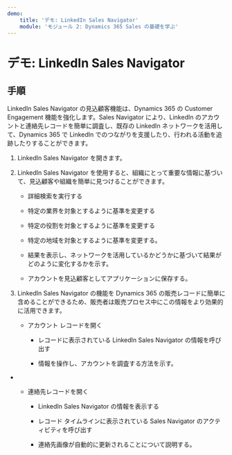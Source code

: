 ```yaml
---
demo:
    title: 'デモ: LinkedIn Sales Navigator'
    module: 'モジュール 2: Dynamics 365 Sales の基礎を学ぶ'
---
```


# デモ: LinkedIn Sales Navigator

## 手順

LinkedIn Sales Navigator の見込顧客機能は、Dynamics 365 の Customer Engagement 機能を強化します。Sales Navigator により、LinkedIn のアカウントと連絡先レコードを簡単に調査し、既存の LinkedIn ネットワークを活用して、Dynamics 365 で LinkedIn でのつながりを支援したり、行われる活動を追跡したりすることができます。 

1. LinkedIn Sales Navigator を開きます。 

2. LinkedIn Sales Navigator を使用すると、組織にとって重要な情報に基づいて、見込顧客や組織を簡単に見つけることができます。 

	- 詳細検索を実行する

	- 特定の業界を対象とするように基準を変更する

	- 特定の役割を対象とするように基準を変更する

	- 特定の地域を対象とするように基準を変更する。 

	- 結果を表示し、ネットワークを活用しているかどうかに基づいて結果がどのように変化するかを示す。 

	- アカウントを見込顧客としてアプリケーションに保存する。 

3. LinkedIn Sales Navigator の機能を Dynamics 365 の販売レコードに簡単に含めることができるため、販売者は販売プロセス中にこの情報をより効果的に活用できます。 

	- アカウント レコードを開く

		- レコードに表示されている LinkedIn Sales Navigator の情報を呼び出す

		- 情報を操作し、アカウントを調査する方法を示す。 

- - 連絡先レコードを開く

	- LinkedIn Sales Navigator の情報を表示する

	- レコード タイムラインに表示されている Sales Navigator のアクティビティを呼び出す

	- 連絡先画像が自動的に更新されることについて説明する。 
